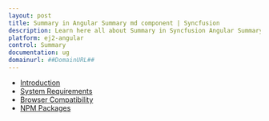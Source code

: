 ```yaml
---
layout: post
title: Summary in Angular Summary md component | Syncfusion
description: Learn here all about Summary in Syncfusion Angular Summary md component of Syncfusion Essential JS 2 and more.
platform: ej2-angular
control: Summary 
documentation: ug
domainurl: ##DomainURL##
---
```


* [Introduction](introduction.md)
* [System Requirements](system-requirement.md)
* [Browser Compatibility](browser.md)
* [NPM Packages](npm-package.md)